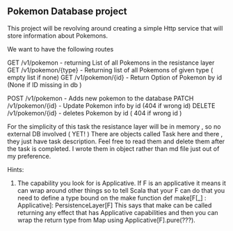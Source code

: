 ## Pokemon Database project


This project will be revolving around creating a simple Http service that will store information about Pokemons. 


We want to have the following routes 

GET /v1/pokemon - returning List of all Pokemons in the resistance layer
GET /v1/pokemon/{type} - Returning list of all Pokemons of given type ( empty list if none)
GET /v1/pokemon/{id} - Return Option of Pokemon by id (None if ID missing in db )

POST /v1/pokemon - Adds new pokemon to the database 
PATCH /v1/pokemon/{id} - Update Pokemon info by id (404 if wrong id)
DELETE /v1/pokemon/{id} - deletes Pokemon by id ( 404 if wrong id )


For the simplicity of this task the resistance layer will be in memory , so no external DB involved ( YET! )
There are objects called Task here and there , they just have task description. Feel free to read them and delete them
after the task is completed. I wrote them in object rather than md file just out of my preference. 

Hints:

1. The capability you look for is Applicative. If F is an applicative it means it can wrap around other things
so to tell Scala that your F can do that you need to define a type bound on the make function
   def make[F[_] : Applicative]: PersistenceLayer[F] 
This says that make can be called returning any effect that has Applicative capabilities 
and then you can wrap the return type from Map using Applicative[F].pure(???).